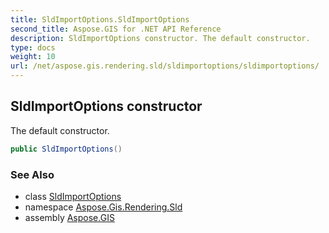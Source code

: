 ```yaml
---
title: SldImportOptions.SldImportOptions
second_title: Aspose.GIS for .NET API Reference
description: SldImportOptions constructor. The default constructor.
type: docs
weight: 10
url: /net/aspose.gis.rendering.sld/sldimportoptions/sldimportoptions/
---
```

## SldImportOptions constructor

The default constructor.

```csharp
public SldImportOptions()
```

### See Also

* class [SldImportOptions](../)
* namespace [Aspose.Gis.Rendering.Sld](../../sldimportoptions/)
* assembly [Aspose.GIS](../../../)


